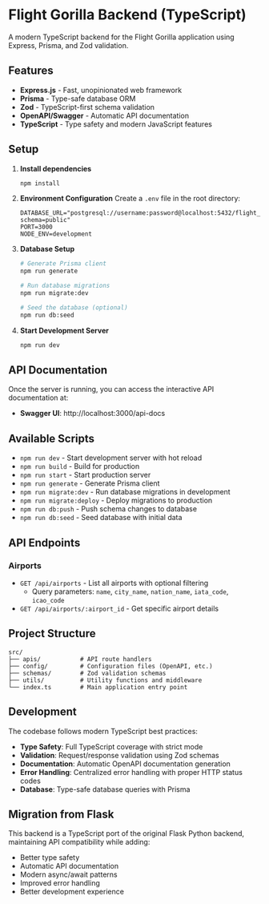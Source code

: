 # Flight Gorilla Backend (TypeScript)

A modern TypeScript backend for the Flight Gorilla application using Express, Prisma, and Zod validation.

## Features

- **Express.js** - Fast, unopinionated web framework
- **Prisma** - Type-safe database ORM
- **Zod** - TypeScript-first schema validation
- **OpenAPI/Swagger** - Automatic API documentation
- **TypeScript** - Type safety and modern JavaScript features

## Setup

1. **Install dependencies**
   ```bash
   npm install
   ```

2. **Environment Configuration**
   Create a `.env` file in the root directory:
   ```env
   DATABASE_URL="postgresql://username:password@localhost:5432/flight_gorilla?schema=public"
   PORT=3000
   NODE_ENV=development
   ```

3. **Database Setup**
   ```bash
   # Generate Prisma client
   npm run generate
   
   # Run database migrations
   npm run migrate:dev
   
   # Seed the database (optional)
   npm run db:seed
   ```

4. **Start Development Server**
   ```bash
   npm run dev
   ```

## API Documentation

Once the server is running, you can access the interactive API documentation at:
- **Swagger UI**: http://localhost:3000/api-docs

## Available Scripts

- `npm run dev` - Start development server with hot reload
- `npm run build` - Build for production
- `npm run start` - Start production server
- `npm run generate` - Generate Prisma client
- `npm run migrate:dev` - Run database migrations in development
- `npm run migrate:deploy` - Deploy migrations to production
- `npm run db:push` - Push schema changes to database
- `npm run db:seed` - Seed database with initial data

## API Endpoints

### Airports
- `GET /api/airports` - List all airports with optional filtering
  - Query parameters: `name`, `city_name`, `nation_name`, `iata_code`, `icao_code`
- `GET /api/airports/:airport_id` - Get specific airport details

## Project Structure

```
src/
├── apis/           # API route handlers
├── config/         # Configuration files (OpenAPI, etc.)
├── schemas/        # Zod validation schemas
├── utils/          # Utility functions and middleware
└── index.ts        # Main application entry point
```

## Development

The codebase follows modern TypeScript best practices:

- **Type Safety**: Full TypeScript coverage with strict mode
- **Validation**: Request/response validation using Zod schemas
- **Documentation**: Automatic OpenAPI documentation generation
- **Error Handling**: Centralized error handling with proper HTTP status codes
- **Database**: Type-safe database queries with Prisma

## Migration from Flask

This backend is a TypeScript port of the original Flask Python backend, maintaining API compatibility while adding:

- Better type safety
- Automatic API documentation
- Modern async/await patterns
- Improved error handling
- Better development experience 
